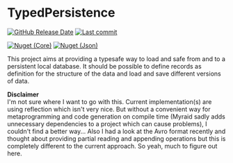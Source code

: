 # TypedPersistence

[![GitHub Release Date](https://img.shields.io/github/release-date/NicoVIII/TypedPersistence?style=flat-square&label=latest%20release%20date)](https://github.com/NicoVIII/TypedPersistence/releases)
[![Last commit](https://img.shields.io/github/last-commit/NicoVIII/TypedPersistence?style=flat-square)](https://github.com/NicoVIII/TypedPersistence/commits)

[![Nuget (Core)](https://img.shields.io/nuget/v/NicoVIII.TypedPersistence.Core.svg?logo=nuget&label=Core&style=flat-square)](https://www.nuget.org/packages/NicoVIII.TypedPersistence.Core)
[![Nuget (Json)](https://img.shields.io/nuget/v/NicoVIII.TypedPersistence.Json.svg?logo=nuget&label=Json&style=flat-square)](https://www.nuget.org/packages/NicoVIII.TypedPersistence.Json)

This project aims at providing a typesafe way to load and safe from and to a persistent local database.
It should be possible to define records as definition for the structure of the data and load and save different versions of data.

**Disclaimer**  
I'm not sure where I want to go with this. Current implementation(s) are using reflection which isn't very nice. But without a convenient way for metaprogramming and code generation on compile time (Myraid sadly adds unnecessary dependencies to a project which can cause problems), I couldn't find a better way...
Also I had a look at the Avro format recently and thought about providing partial reading and appending operations but this is completely different to the current approach. So yeah, much to figure out here.
